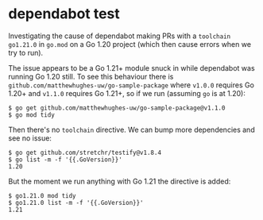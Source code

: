 # dependabot test

Investigating the cause of dependabot making PRs with a `toolchain go1.21.0` in
`go.mod` on a Go 1.20 project (which then cause errors when we try to run).

The issue appears to be a Go 1.21+ module snuck in while dependabot was running
Go 1.20 still. To see this behaviour there is
`github.com/matthewhughes-uw/go-sample-package` where `v1.0.0` requires Go 1.20+
and `v1.1.0` requires Go 1.21+, so if we run (assuming `go` is at 1.20):

``` console
$ go get github.com/matthewhughes-uw/go-sample-package@v1.1.0
$ go mod tidy
```

Then there's no `toolchain` directive. We can bump more dependencies and see no
issue:

``` console
$ go get github.com/stretchr/testify@v1.8.4
$ go list -m -f '{{.GoVersion}}'
1.20
```

But the moment we run anything with Go 1.21 the directive is added:

``` console
$ go1.21.0 mod tidy
$ go1.21.0 list -m -f '{{.GoVersion}}'
1.21
```
